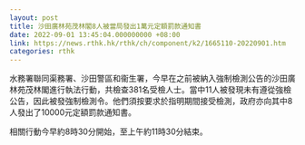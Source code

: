 ```yaml
---
layout: post
title: 沙田廣林苑茂林閣8人被當局發出1萬元定額罰款通知書
date: 2022-09-01 13:45:04.000000000 +08:00
link: https://news.rthk.hk/rthk/ch/component/k2/1665110-20220901.htm
categories: rthk
---
```


水務署聯同渠務署、沙田警區和衞生署，今早在之前被納入強制檢測公告的沙田廣林苑茂林閣進行執法行動，共檢查381名受檢人士。當中11人被發現未有遵從強檢公告，因此被發強制檢測令。他們須按要求於指明期間接受檢測，政府亦向其中8人發出了10000元定額罰款通知書。

相關行動今早約8時30分開始，至上午約11時30分結束。
